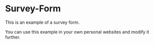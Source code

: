 # Survey-Form
This is an example of a survey form. 

You can use this example in your own personal websites and modify it further.
